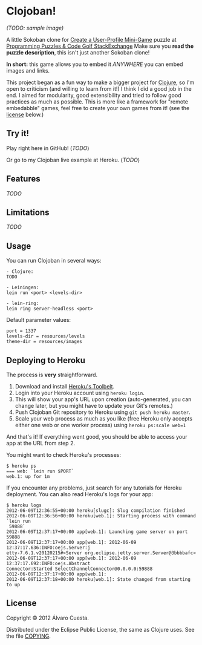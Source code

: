 # Clojoban!

*(TODO: sample image)*

A little Sokoban clone for [Create a User-Profile Mini-Game](http://codegolf.stackexchange.com/questions/5933/create-a-user-profile-mini-game) puzzle at [Programming Puzzles & Code Golf StackExchange](http://codegolf.stackexchange.com) Make sure you **read the puzzle description**, this isn't just another Sokoban clone!

**In short:** this game allows you to embed it *ANYWHERE* you can embed images and links.

This project began as a fun way to make a bigger project for [Clojure](http://www.clojure.org), so I'm open to criticism (and willing to learn from it!) I think I did a good job in the end. I aimed for modularity, good extensibility and tried to follow good practices as much as possible. This is more like a framework for "remote embedabble" games, feel free to create your own games from it! (see the [license](https://github.com/alvaro-cuesta/clojoban#license) below.)

## Try it!

Play right here in GitHub! (*TODO*)

Or go to my Clojoban live example at Heroku. (*TODO*)

## Features

*TODO*

## Limitations

*TODO*

## Usage

You can run Clojoban in several ways:

```
- Clojure:
TODO

- Leiningen:
lein run <port> <levels-dir>

- lein-ring:
lein ring server-headless <port>
```

Default parameter values:

```
port = 1337
levels-dir = resources/levels
theme-dir = resources/images
```
    
## Deploying to Heroku

The process is **very** straightforward.

1. Download and install [Heroku's Toolbelt](https://toolbelt.heroku.com/).
2. Login into your Heroku account using `heroku login`.
3. This will show your app's URL upon creation (auto-generated, you can change later, but you might have to update your Git's remotes.)
4. Push Clojoban Git repository to Heroku using `git push heroku master`.
5. Scale your web process as much as you like (free Heroku only accepts either one web or one worker process) using `heroku ps:scale web=1`

And that's it! If everything went good, you should be able to access your app at the URL from step 2.

You might want to check Heroku's processes:
```
$ heroku ps
=== web: `lein run $PORT`
web.1: up for 1m
```

If you encounter any problems, just search for any tutorials for Heroku deployment. You can also read Heroku's logs for your app:
```
$ heroku logs
2012-06-09T12:36:55+00:00 heroku[slugc]: Slug compilation finished
2012-06-09T12:36:56+00:00 heroku[web.1]: Starting process with command `lein run
 59888`
2012-06-09T12:37:17+00:00 app[web.1]: Launching game server on port 59888
2012-06-09T12:37:17+00:00 app[web.1]: 2012-06-09 12:37:17.636:INFO:oejs.Server:j
etty-7.6.1.v20120215#<Server org.eclipse.jetty.server.Server@3bbbbafc>
2012-06-09T12:37:17+00:00 app[web.1]: 2012-06-09 12:37:17.692:INFO:oejs.Abstract
Connector:Started SelectChannelConnector@0.0.0.0:59888
2012-06-09T12:37:17+00:00 app[web.1]:
2012-06-09T12:37:18+00:00 heroku[web.1]: State changed from starting to up
```

## License

Copyright © 2012 Álvaro Cuesta.

Distributed under the Eclipse Public License, the same as Clojure uses. See the file [COPYING](https://github.com/alvaro-cuesta/clojoban/blob/master/COPYING).